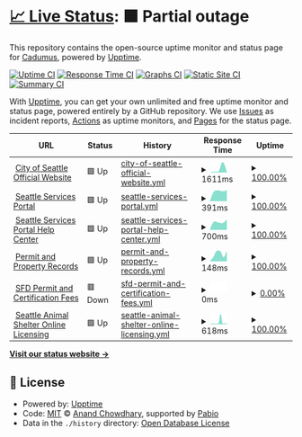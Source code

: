 # [📈 Live Status](https://Cadumus.github.io/upptime): <!--live status--> **🟧 Partial outage**

This repository contains the open-source uptime monitor and status page for [Cadumus](https://Cadumus.github.io/upptime), powered by [Upptime](https://github.com/upptime/upptime).

[![Uptime CI](https://github.com/Cadumus/upptime/workflows/Uptime%20CI/badge.svg)](https://github.com/Cadumus/upptime/actions?query=workflow%3A%22Uptime+CI%22)
[![Response Time CI](https://github.com/Cadumus/upptime/workflows/Response%20Time%20CI/badge.svg)](https://github.com/Cadumus/upptime/actions?query=workflow%3A%22Response+Time+CI%22)
[![Graphs CI](https://github.com/Cadumus/upptime/workflows/Graphs%20CI/badge.svg)](https://github.com/Cadumus/upptime/actions?query=workflow%3A%22Graphs+CI%22)
[![Static Site CI](https://github.com/Cadumus/upptime/workflows/Static%20Site%20CI/badge.svg)](https://github.com/Cadumus/upptime/actions?query=workflow%3A%22Static+Site+CI%22)
[![Summary CI](https://github.com/Cadumus/upptime/workflows/Summary%20CI/badge.svg)](https://github.com/Cadumus/upptime/actions?query=workflow%3A%22Summary+CI%22)

With [Upptime](https://upptime.js.org), you can get your own unlimited and free uptime monitor and status page, powered entirely by a GitHub repository. We use [Issues](https://github.com/Cadumus/upptime/issues) as incident reports, [Actions](https://github.com/Cadumus/upptime/actions) as uptime monitors, and [Pages](https://Cadumus.github.io/upptime) for the status page.

<!--start: status pages-->
<!-- This summary is generated by Upptime (https://github.com/upptime/upptime) -->
<!-- Do not edit this manually, your changes will be overwritten -->
<!-- prettier-ignore -->
| URL | Status | History | Response Time | Uptime |
| --- | ------ | ------- | ------------- | ------ |
| <img alt="" src="https://icons.duckduckgo.com/ip3/www.seattle.gov.ico" height="13"> [City of Seattle Official Website](https://www.seattle.gov) | 🟩 Up | [city-of-seattle-official-website.yml](https://github.com/Cadumus/upptime/commits/HEAD/history/city-of-seattle-official-website.yml) | <details><summary><img alt="Response time graph" src="./graphs/city-of-seattle-official-website/response-time-week.png" height="20"> 1611ms</summary><br><a href="https://Cadumus.github.io/upptime/history/city-of-seattle-official-website"><img alt="Response time 1611" src="https://img.shields.io/endpoint?url=https%3A%2F%2Fraw.githubusercontent.com%2FCadumus%2Fupptime%2FHEAD%2Fapi%2Fcity-of-seattle-official-website%2Fresponse-time.json"></a><br><a href="https://Cadumus.github.io/upptime/history/city-of-seattle-official-website"><img alt="24-hour response time 1611" src="https://img.shields.io/endpoint?url=https%3A%2F%2Fraw.githubusercontent.com%2FCadumus%2Fupptime%2FHEAD%2Fapi%2Fcity-of-seattle-official-website%2Fresponse-time-day.json"></a><br><a href="https://Cadumus.github.io/upptime/history/city-of-seattle-official-website"><img alt="7-day response time 1611" src="https://img.shields.io/endpoint?url=https%3A%2F%2Fraw.githubusercontent.com%2FCadumus%2Fupptime%2FHEAD%2Fapi%2Fcity-of-seattle-official-website%2Fresponse-time-week.json"></a><br><a href="https://Cadumus.github.io/upptime/history/city-of-seattle-official-website"><img alt="30-day response time 1611" src="https://img.shields.io/endpoint?url=https%3A%2F%2Fraw.githubusercontent.com%2FCadumus%2Fupptime%2FHEAD%2Fapi%2Fcity-of-seattle-official-website%2Fresponse-time-month.json"></a><br><a href="https://Cadumus.github.io/upptime/history/city-of-seattle-official-website"><img alt="1-year response time 1611" src="https://img.shields.io/endpoint?url=https%3A%2F%2Fraw.githubusercontent.com%2FCadumus%2Fupptime%2FHEAD%2Fapi%2Fcity-of-seattle-official-website%2Fresponse-time-year.json"></a></details> | <details><summary><a href="https://Cadumus.github.io/upptime/history/city-of-seattle-official-website">100.00%</a></summary><a href="https://Cadumus.github.io/upptime/history/city-of-seattle-official-website"><img alt="All-time uptime 100.00%" src="https://img.shields.io/endpoint?url=https%3A%2F%2Fraw.githubusercontent.com%2FCadumus%2Fupptime%2FHEAD%2Fapi%2Fcity-of-seattle-official-website%2Fuptime.json"></a><br><a href="https://Cadumus.github.io/upptime/history/city-of-seattle-official-website"><img alt="24-hour uptime 100.00%" src="https://img.shields.io/endpoint?url=https%3A%2F%2Fraw.githubusercontent.com%2FCadumus%2Fupptime%2FHEAD%2Fapi%2Fcity-of-seattle-official-website%2Fuptime-day.json"></a><br><a href="https://Cadumus.github.io/upptime/history/city-of-seattle-official-website"><img alt="7-day uptime 100.00%" src="https://img.shields.io/endpoint?url=https%3A%2F%2Fraw.githubusercontent.com%2FCadumus%2Fupptime%2FHEAD%2Fapi%2Fcity-of-seattle-official-website%2Fuptime-week.json"></a><br><a href="https://Cadumus.github.io/upptime/history/city-of-seattle-official-website"><img alt="30-day uptime 100.00%" src="https://img.shields.io/endpoint?url=https%3A%2F%2Fraw.githubusercontent.com%2FCadumus%2Fupptime%2FHEAD%2Fapi%2Fcity-of-seattle-official-website%2Fuptime-month.json"></a><br><a href="https://Cadumus.github.io/upptime/history/city-of-seattle-official-website"><img alt="1-year uptime 100.00%" src="https://img.shields.io/endpoint?url=https%3A%2F%2Fraw.githubusercontent.com%2FCadumus%2Fupptime%2FHEAD%2Fapi%2Fcity-of-seattle-official-website%2Fuptime-year.json"></a></details>
| <img alt="" src="https://icons.duckduckgo.com/ip3/services.seattle.gov.ico" height="13"> [Seattle Services Portal](https://services.seattle.gov/portal/) | 🟩 Up | [seattle-services-portal.yml](https://github.com/Cadumus/upptime/commits/HEAD/history/seattle-services-portal.yml) | <details><summary><img alt="Response time graph" src="./graphs/seattle-services-portal/response-time-week.png" height="20"> 391ms</summary><br><a href="https://Cadumus.github.io/upptime/history/seattle-services-portal"><img alt="Response time 391" src="https://img.shields.io/endpoint?url=https%3A%2F%2Fraw.githubusercontent.com%2FCadumus%2Fupptime%2FHEAD%2Fapi%2Fseattle-services-portal%2Fresponse-time.json"></a><br><a href="https://Cadumus.github.io/upptime/history/seattle-services-portal"><img alt="24-hour response time 391" src="https://img.shields.io/endpoint?url=https%3A%2F%2Fraw.githubusercontent.com%2FCadumus%2Fupptime%2FHEAD%2Fapi%2Fseattle-services-portal%2Fresponse-time-day.json"></a><br><a href="https://Cadumus.github.io/upptime/history/seattle-services-portal"><img alt="7-day response time 391" src="https://img.shields.io/endpoint?url=https%3A%2F%2Fraw.githubusercontent.com%2FCadumus%2Fupptime%2FHEAD%2Fapi%2Fseattle-services-portal%2Fresponse-time-week.json"></a><br><a href="https://Cadumus.github.io/upptime/history/seattle-services-portal"><img alt="30-day response time 391" src="https://img.shields.io/endpoint?url=https%3A%2F%2Fraw.githubusercontent.com%2FCadumus%2Fupptime%2FHEAD%2Fapi%2Fseattle-services-portal%2Fresponse-time-month.json"></a><br><a href="https://Cadumus.github.io/upptime/history/seattle-services-portal"><img alt="1-year response time 391" src="https://img.shields.io/endpoint?url=https%3A%2F%2Fraw.githubusercontent.com%2FCadumus%2Fupptime%2FHEAD%2Fapi%2Fseattle-services-portal%2Fresponse-time-year.json"></a></details> | <details><summary><a href="https://Cadumus.github.io/upptime/history/seattle-services-portal">100.00%</a></summary><a href="https://Cadumus.github.io/upptime/history/seattle-services-portal"><img alt="All-time uptime 100.00%" src="https://img.shields.io/endpoint?url=https%3A%2F%2Fraw.githubusercontent.com%2FCadumus%2Fupptime%2FHEAD%2Fapi%2Fseattle-services-portal%2Fuptime.json"></a><br><a href="https://Cadumus.github.io/upptime/history/seattle-services-portal"><img alt="24-hour uptime 100.00%" src="https://img.shields.io/endpoint?url=https%3A%2F%2Fraw.githubusercontent.com%2FCadumus%2Fupptime%2FHEAD%2Fapi%2Fseattle-services-portal%2Fuptime-day.json"></a><br><a href="https://Cadumus.github.io/upptime/history/seattle-services-portal"><img alt="7-day uptime 100.00%" src="https://img.shields.io/endpoint?url=https%3A%2F%2Fraw.githubusercontent.com%2FCadumus%2Fupptime%2FHEAD%2Fapi%2Fseattle-services-portal%2Fuptime-week.json"></a><br><a href="https://Cadumus.github.io/upptime/history/seattle-services-portal"><img alt="30-day uptime 100.00%" src="https://img.shields.io/endpoint?url=https%3A%2F%2Fraw.githubusercontent.com%2FCadumus%2Fupptime%2FHEAD%2Fapi%2Fseattle-services-portal%2Fuptime-month.json"></a><br><a href="https://Cadumus.github.io/upptime/history/seattle-services-portal"><img alt="1-year uptime 100.00%" src="https://img.shields.io/endpoint?url=https%3A%2F%2Fraw.githubusercontent.com%2FCadumus%2Fupptime%2FHEAD%2Fapi%2Fseattle-services-portal%2Fuptime-year.json"></a></details>
| <img alt="" src="https://icons.duckduckgo.com/ip3/seattlegov.zendesk.com.ico" height="13"> [Seattle Services Portal Help Center](https://seattlegov.zendesk.com/hc/) | 🟩 Up | [seattle-services-portal-help-center.yml](https://github.com/Cadumus/upptime/commits/HEAD/history/seattle-services-portal-help-center.yml) | <details><summary><img alt="Response time graph" src="./graphs/seattle-services-portal-help-center/response-time-week.png" height="20"> 700ms</summary><br><a href="https://Cadumus.github.io/upptime/history/seattle-services-portal-help-center"><img alt="Response time 700" src="https://img.shields.io/endpoint?url=https%3A%2F%2Fraw.githubusercontent.com%2FCadumus%2Fupptime%2FHEAD%2Fapi%2Fseattle-services-portal-help-center%2Fresponse-time.json"></a><br><a href="https://Cadumus.github.io/upptime/history/seattle-services-portal-help-center"><img alt="24-hour response time 700" src="https://img.shields.io/endpoint?url=https%3A%2F%2Fraw.githubusercontent.com%2FCadumus%2Fupptime%2FHEAD%2Fapi%2Fseattle-services-portal-help-center%2Fresponse-time-day.json"></a><br><a href="https://Cadumus.github.io/upptime/history/seattle-services-portal-help-center"><img alt="7-day response time 700" src="https://img.shields.io/endpoint?url=https%3A%2F%2Fraw.githubusercontent.com%2FCadumus%2Fupptime%2FHEAD%2Fapi%2Fseattle-services-portal-help-center%2Fresponse-time-week.json"></a><br><a href="https://Cadumus.github.io/upptime/history/seattle-services-portal-help-center"><img alt="30-day response time 700" src="https://img.shields.io/endpoint?url=https%3A%2F%2Fraw.githubusercontent.com%2FCadumus%2Fupptime%2FHEAD%2Fapi%2Fseattle-services-portal-help-center%2Fresponse-time-month.json"></a><br><a href="https://Cadumus.github.io/upptime/history/seattle-services-portal-help-center"><img alt="1-year response time 700" src="https://img.shields.io/endpoint?url=https%3A%2F%2Fraw.githubusercontent.com%2FCadumus%2Fupptime%2FHEAD%2Fapi%2Fseattle-services-portal-help-center%2Fresponse-time-year.json"></a></details> | <details><summary><a href="https://Cadumus.github.io/upptime/history/seattle-services-portal-help-center">100.00%</a></summary><a href="https://Cadumus.github.io/upptime/history/seattle-services-portal-help-center"><img alt="All-time uptime 100.00%" src="https://img.shields.io/endpoint?url=https%3A%2F%2Fraw.githubusercontent.com%2FCadumus%2Fupptime%2FHEAD%2Fapi%2Fseattle-services-portal-help-center%2Fuptime.json"></a><br><a href="https://Cadumus.github.io/upptime/history/seattle-services-portal-help-center"><img alt="24-hour uptime 100.00%" src="https://img.shields.io/endpoint?url=https%3A%2F%2Fraw.githubusercontent.com%2FCadumus%2Fupptime%2FHEAD%2Fapi%2Fseattle-services-portal-help-center%2Fuptime-day.json"></a><br><a href="https://Cadumus.github.io/upptime/history/seattle-services-portal-help-center"><img alt="7-day uptime 100.00%" src="https://img.shields.io/endpoint?url=https%3A%2F%2Fraw.githubusercontent.com%2FCadumus%2Fupptime%2FHEAD%2Fapi%2Fseattle-services-portal-help-center%2Fuptime-week.json"></a><br><a href="https://Cadumus.github.io/upptime/history/seattle-services-portal-help-center"><img alt="30-day uptime 100.00%" src="https://img.shields.io/endpoint?url=https%3A%2F%2Fraw.githubusercontent.com%2FCadumus%2Fupptime%2FHEAD%2Fapi%2Fseattle-services-portal-help-center%2Fuptime-month.json"></a><br><a href="https://Cadumus.github.io/upptime/history/seattle-services-portal-help-center"><img alt="1-year uptime 100.00%" src="https://img.shields.io/endpoint?url=https%3A%2F%2Fraw.githubusercontent.com%2FCadumus%2Fupptime%2FHEAD%2Fapi%2Fseattle-services-portal-help-center%2Fuptime-year.json"></a></details>
| <img alt="" src="https://icons.duckduckgo.com/ip3/web.seattle.gov.ico" height="13"> [Permit and Property Records](https://web.seattle.gov/dpd/edms/) | 🟩 Up | [permit-and-property-records.yml](https://github.com/Cadumus/upptime/commits/HEAD/history/permit-and-property-records.yml) | <details><summary><img alt="Response time graph" src="./graphs/permit-and-property-records/response-time-week.png" height="20"> 148ms</summary><br><a href="https://Cadumus.github.io/upptime/history/permit-and-property-records"><img alt="Response time 148" src="https://img.shields.io/endpoint?url=https%3A%2F%2Fraw.githubusercontent.com%2FCadumus%2Fupptime%2FHEAD%2Fapi%2Fpermit-and-property-records%2Fresponse-time.json"></a><br><a href="https://Cadumus.github.io/upptime/history/permit-and-property-records"><img alt="24-hour response time 148" src="https://img.shields.io/endpoint?url=https%3A%2F%2Fraw.githubusercontent.com%2FCadumus%2Fupptime%2FHEAD%2Fapi%2Fpermit-and-property-records%2Fresponse-time-day.json"></a><br><a href="https://Cadumus.github.io/upptime/history/permit-and-property-records"><img alt="7-day response time 148" src="https://img.shields.io/endpoint?url=https%3A%2F%2Fraw.githubusercontent.com%2FCadumus%2Fupptime%2FHEAD%2Fapi%2Fpermit-and-property-records%2Fresponse-time-week.json"></a><br><a href="https://Cadumus.github.io/upptime/history/permit-and-property-records"><img alt="30-day response time 148" src="https://img.shields.io/endpoint?url=https%3A%2F%2Fraw.githubusercontent.com%2FCadumus%2Fupptime%2FHEAD%2Fapi%2Fpermit-and-property-records%2Fresponse-time-month.json"></a><br><a href="https://Cadumus.github.io/upptime/history/permit-and-property-records"><img alt="1-year response time 148" src="https://img.shields.io/endpoint?url=https%3A%2F%2Fraw.githubusercontent.com%2FCadumus%2Fupptime%2FHEAD%2Fapi%2Fpermit-and-property-records%2Fresponse-time-year.json"></a></details> | <details><summary><a href="https://Cadumus.github.io/upptime/history/permit-and-property-records">100.00%</a></summary><a href="https://Cadumus.github.io/upptime/history/permit-and-property-records"><img alt="All-time uptime 100.00%" src="https://img.shields.io/endpoint?url=https%3A%2F%2Fraw.githubusercontent.com%2FCadumus%2Fupptime%2FHEAD%2Fapi%2Fpermit-and-property-records%2Fuptime.json"></a><br><a href="https://Cadumus.github.io/upptime/history/permit-and-property-records"><img alt="24-hour uptime 100.00%" src="https://img.shields.io/endpoint?url=https%3A%2F%2Fraw.githubusercontent.com%2FCadumus%2Fupptime%2FHEAD%2Fapi%2Fpermit-and-property-records%2Fuptime-day.json"></a><br><a href="https://Cadumus.github.io/upptime/history/permit-and-property-records"><img alt="7-day uptime 100.00%" src="https://img.shields.io/endpoint?url=https%3A%2F%2Fraw.githubusercontent.com%2FCadumus%2Fupptime%2FHEAD%2Fapi%2Fpermit-and-property-records%2Fuptime-week.json"></a><br><a href="https://Cadumus.github.io/upptime/history/permit-and-property-records"><img alt="30-day uptime 100.00%" src="https://img.shields.io/endpoint?url=https%3A%2F%2Fraw.githubusercontent.com%2FCadumus%2Fupptime%2FHEAD%2Fapi%2Fpermit-and-property-records%2Fuptime-month.json"></a><br><a href="https://Cadumus.github.io/upptime/history/permit-and-property-records"><img alt="1-year uptime 100.00%" src="https://img.shields.io/endpoint?url=https%3A%2F%2Fraw.githubusercontent.com%2FCadumus%2Fupptime%2FHEAD%2Fapi%2Fpermit-and-property-records%2Fuptime-year.json"></a></details>
| <img alt="" src="https://icons.duckduckgo.com/ip3/web7.seattle.gov.ico" height="13"> [SFD Permit and Certification Fees](https://web7.seattle.gov/sfd/permits/) | 🟥 Down | [sfd-permit-and-certification-fees.yml](https://github.com/Cadumus/upptime/commits/HEAD/history/sfd-permit-and-certification-fees.yml) | <details><summary><img alt="Response time graph" src="./graphs/sfd-permit-and-certification-fees/response-time-week.png" height="20"> 0ms</summary><br><a href="https://Cadumus.github.io/upptime/history/sfd-permit-and-certification-fees"><img alt="Response time 0" src="https://img.shields.io/endpoint?url=https%3A%2F%2Fraw.githubusercontent.com%2FCadumus%2Fupptime%2FHEAD%2Fapi%2Fsfd-permit-and-certification-fees%2Fresponse-time.json"></a><br><a href="https://Cadumus.github.io/upptime/history/sfd-permit-and-certification-fees"><img alt="24-hour response time 0" src="https://img.shields.io/endpoint?url=https%3A%2F%2Fraw.githubusercontent.com%2FCadumus%2Fupptime%2FHEAD%2Fapi%2Fsfd-permit-and-certification-fees%2Fresponse-time-day.json"></a><br><a href="https://Cadumus.github.io/upptime/history/sfd-permit-and-certification-fees"><img alt="7-day response time 0" src="https://img.shields.io/endpoint?url=https%3A%2F%2Fraw.githubusercontent.com%2FCadumus%2Fupptime%2FHEAD%2Fapi%2Fsfd-permit-and-certification-fees%2Fresponse-time-week.json"></a><br><a href="https://Cadumus.github.io/upptime/history/sfd-permit-and-certification-fees"><img alt="30-day response time 0" src="https://img.shields.io/endpoint?url=https%3A%2F%2Fraw.githubusercontent.com%2FCadumus%2Fupptime%2FHEAD%2Fapi%2Fsfd-permit-and-certification-fees%2Fresponse-time-month.json"></a><br><a href="https://Cadumus.github.io/upptime/history/sfd-permit-and-certification-fees"><img alt="1-year response time 0" src="https://img.shields.io/endpoint?url=https%3A%2F%2Fraw.githubusercontent.com%2FCadumus%2Fupptime%2FHEAD%2Fapi%2Fsfd-permit-and-certification-fees%2Fresponse-time-year.json"></a></details> | <details><summary><a href="https://Cadumus.github.io/upptime/history/sfd-permit-and-certification-fees">0.00%</a></summary><a href="https://Cadumus.github.io/upptime/history/sfd-permit-and-certification-fees"><img alt="All-time uptime 0.00%" src="https://img.shields.io/endpoint?url=https%3A%2F%2Fraw.githubusercontent.com%2FCadumus%2Fupptime%2FHEAD%2Fapi%2Fsfd-permit-and-certification-fees%2Fuptime.json"></a><br><a href="https://Cadumus.github.io/upptime/history/sfd-permit-and-certification-fees"><img alt="24-hour uptime 0.00%" src="https://img.shields.io/endpoint?url=https%3A%2F%2Fraw.githubusercontent.com%2FCadumus%2Fupptime%2FHEAD%2Fapi%2Fsfd-permit-and-certification-fees%2Fuptime-day.json"></a><br><a href="https://Cadumus.github.io/upptime/history/sfd-permit-and-certification-fees"><img alt="7-day uptime 0.00%" src="https://img.shields.io/endpoint?url=https%3A%2F%2Fraw.githubusercontent.com%2FCadumus%2Fupptime%2FHEAD%2Fapi%2Fsfd-permit-and-certification-fees%2Fuptime-week.json"></a><br><a href="https://Cadumus.github.io/upptime/history/sfd-permit-and-certification-fees"><img alt="30-day uptime 0.00%" src="https://img.shields.io/endpoint?url=https%3A%2F%2Fraw.githubusercontent.com%2FCadumus%2Fupptime%2FHEAD%2Fapi%2Fsfd-permit-and-certification-fees%2Fuptime-month.json"></a><br><a href="https://Cadumus.github.io/upptime/history/sfd-permit-and-certification-fees"><img alt="1-year uptime 0.00%" src="https://img.shields.io/endpoint?url=https%3A%2F%2Fraw.githubusercontent.com%2FCadumus%2Fupptime%2FHEAD%2Fapi%2Fsfd-permit-and-certification-fees%2Fuptime-year.json"></a></details>
| <img alt="" src="https://icons.duckduckgo.com/ip3/www.seattle.gov.ico" height="13"> [Seattle Animal Shelter Online Licensing](https://www.seattle.gov/animal-shelter/license/online-pet-licensing) | 🟩 Up | [seattle-animal-shelter-online-licensing.yml](https://github.com/Cadumus/upptime/commits/HEAD/history/seattle-animal-shelter-online-licensing.yml) | <details><summary><img alt="Response time graph" src="./graphs/seattle-animal-shelter-online-licensing/response-time-week.png" height="20"> 618ms</summary><br><a href="https://Cadumus.github.io/upptime/history/seattle-animal-shelter-online-licensing"><img alt="Response time 618" src="https://img.shields.io/endpoint?url=https%3A%2F%2Fraw.githubusercontent.com%2FCadumus%2Fupptime%2FHEAD%2Fapi%2Fseattle-animal-shelter-online-licensing%2Fresponse-time.json"></a><br><a href="https://Cadumus.github.io/upptime/history/seattle-animal-shelter-online-licensing"><img alt="24-hour response time 618" src="https://img.shields.io/endpoint?url=https%3A%2F%2Fraw.githubusercontent.com%2FCadumus%2Fupptime%2FHEAD%2Fapi%2Fseattle-animal-shelter-online-licensing%2Fresponse-time-day.json"></a><br><a href="https://Cadumus.github.io/upptime/history/seattle-animal-shelter-online-licensing"><img alt="7-day response time 618" src="https://img.shields.io/endpoint?url=https%3A%2F%2Fraw.githubusercontent.com%2FCadumus%2Fupptime%2FHEAD%2Fapi%2Fseattle-animal-shelter-online-licensing%2Fresponse-time-week.json"></a><br><a href="https://Cadumus.github.io/upptime/history/seattle-animal-shelter-online-licensing"><img alt="30-day response time 618" src="https://img.shields.io/endpoint?url=https%3A%2F%2Fraw.githubusercontent.com%2FCadumus%2Fupptime%2FHEAD%2Fapi%2Fseattle-animal-shelter-online-licensing%2Fresponse-time-month.json"></a><br><a href="https://Cadumus.github.io/upptime/history/seattle-animal-shelter-online-licensing"><img alt="1-year response time 618" src="https://img.shields.io/endpoint?url=https%3A%2F%2Fraw.githubusercontent.com%2FCadumus%2Fupptime%2FHEAD%2Fapi%2Fseattle-animal-shelter-online-licensing%2Fresponse-time-year.json"></a></details> | <details><summary><a href="https://Cadumus.github.io/upptime/history/seattle-animal-shelter-online-licensing">100.00%</a></summary><a href="https://Cadumus.github.io/upptime/history/seattle-animal-shelter-online-licensing"><img alt="All-time uptime 100.00%" src="https://img.shields.io/endpoint?url=https%3A%2F%2Fraw.githubusercontent.com%2FCadumus%2Fupptime%2FHEAD%2Fapi%2Fseattle-animal-shelter-online-licensing%2Fuptime.json"></a><br><a href="https://Cadumus.github.io/upptime/history/seattle-animal-shelter-online-licensing"><img alt="24-hour uptime 100.00%" src="https://img.shields.io/endpoint?url=https%3A%2F%2Fraw.githubusercontent.com%2FCadumus%2Fupptime%2FHEAD%2Fapi%2Fseattle-animal-shelter-online-licensing%2Fuptime-day.json"></a><br><a href="https://Cadumus.github.io/upptime/history/seattle-animal-shelter-online-licensing"><img alt="7-day uptime 100.00%" src="https://img.shields.io/endpoint?url=https%3A%2F%2Fraw.githubusercontent.com%2FCadumus%2Fupptime%2FHEAD%2Fapi%2Fseattle-animal-shelter-online-licensing%2Fuptime-week.json"></a><br><a href="https://Cadumus.github.io/upptime/history/seattle-animal-shelter-online-licensing"><img alt="30-day uptime 100.00%" src="https://img.shields.io/endpoint?url=https%3A%2F%2Fraw.githubusercontent.com%2FCadumus%2Fupptime%2FHEAD%2Fapi%2Fseattle-animal-shelter-online-licensing%2Fuptime-month.json"></a><br><a href="https://Cadumus.github.io/upptime/history/seattle-animal-shelter-online-licensing"><img alt="1-year uptime 100.00%" src="https://img.shields.io/endpoint?url=https%3A%2F%2Fraw.githubusercontent.com%2FCadumus%2Fupptime%2FHEAD%2Fapi%2Fseattle-animal-shelter-online-licensing%2Fuptime-year.json"></a></details>

<!--end: status pages-->

[**Visit our status website →**](https://Cadumus.github.io/upptime)

## 📄 License

- Powered by: [Upptime](https://github.com/upptime/upptime)
- Code: [MIT](./LICENSE) © [Anand Chowdhary](https://anandchowdhary.com), supported by [Pabio](https://pabio.com)
- Data in the `./history` directory: [Open Database License](https://opendatacommons.org/licenses/odbl/1-0/)

